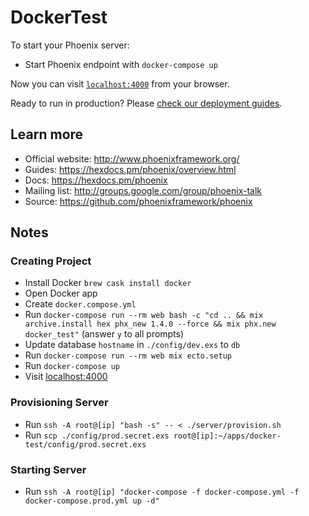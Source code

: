 # DockerTest

To start your Phoenix server:

  * Start Phoenix endpoint with `docker-compose up`

Now you can visit [`localhost:4000`](http://localhost:4000) from your browser.

Ready to run in production? Please [check our deployment guides](https://hexdocs.pm/phoenix/deployment.html).

## Learn more

  * Official website: http://www.phoenixframework.org/
  * Guides: https://hexdocs.pm/phoenix/overview.html
  * Docs: https://hexdocs.pm/phoenix
  * Mailing list: http://groups.google.com/group/phoenix-talk
  * Source: https://github.com/phoenixframework/phoenix

## Notes

### Creating Project

- Install Docker `brew cask install docker`
- Open Docker app
- Create `docker.compose.yml`
- Run `docker-compose run --rm web bash -c "cd .. && mix archive.install hex phx_new 1.4.0 --force && mix phx.new docker_test"` (answer `y` to all prompts)
- Update database `hostname` in `./config/dev.exs` to `db`
- Run `docker-compose run --rm web mix ecto.setup`
- Run `docker-compose up`
- Visit [localhost:4000](http://localhost:4000)

### Provisioning Server

- Run `ssh -A root@[ip] "bash -s" -- < ./server/provision.sh`
- Run `scp ./config/prod.secret.exs root@[ip]:~/apps/docker-test/config/prod.secret.exs`

### Starting Server
- Run `ssh -A root@[ip] "docker-compose -f docker-compose.yml -f docker-compose.prod.yml up -d"`
